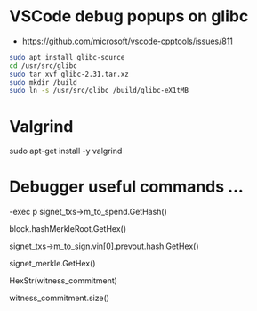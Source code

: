 # VSCode debug popups on glibc

- https://github.com/microsoft/vscode-cpptools/issues/811

```bash
sudo apt install glibc-source
cd /usr/src/glibc
sudo tar xvf glibc-2.31.tar.xz
sudo mkdir /build
sudo ln -s /usr/src/glibc /build/glibc-eX1tMB
```

# Valgrind

sudo apt-get install -y valgrind

# Debugger useful commands ...

-exec p signet_txs->m_to_spend.GetHash()

block.hashMerkleRoot.GetHex()

signet_txs->m_to_sign.vin[0].prevout.hash.GetHex()

signet_merkle.GetHex()

HexStr(witness_commitment)

witness_commitment.size()
